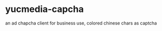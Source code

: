 yucmedia-capcha
===============

an ad chapcha client for business use, colored chinese chars as captcha